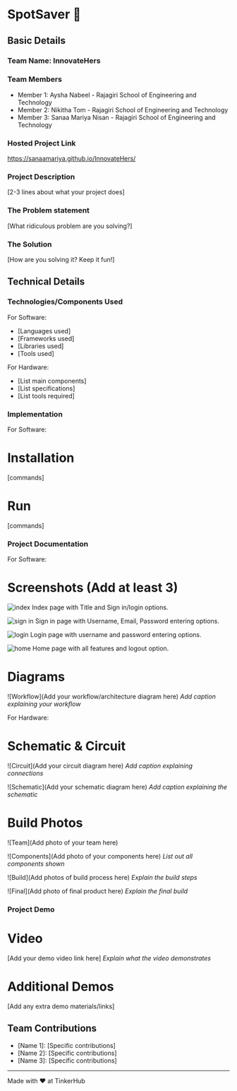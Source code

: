 # SpotSaver 🎯


## Basic Details
### Team Name: InnovateHers


### Team Members
- Member 1: Aysha Nabeel       - Rajagiri School of Engineering and Technology
- Member 2: Nikitha Tom        - Rajagiri School of Engineering and Technology
- Member 3: Sanaa Mariya Nisan - Rajagiri School of Engineering and Technology

### Hosted Project Link
https://sanaamariya.github.io/InnovateHers/

### Project Description
[2-3 lines about what your project does]

### The Problem statement
[What ridiculous problem are you solving?]

### The Solution
[How are you solving it? Keep it fun!]

## Technical Details
### Technologies/Components Used
For Software:
- [Languages used]
- [Frameworks used]
- [Libraries used]
- [Tools used]

For Hardware:
- [List main components]
- [List specifications]
- [List tools required]

### Implementation
For Software:
# Installation
[commands]

# Run
[commands]

### Project Documentation
For Software:

# Screenshots (Add at least 3)
![index](https://github.com/user-attachments/assets/2078e8f7-7002-49de-819e-a6d342e3f459)
Index page with Title and Sign in/login options.

![sign in](https://github.com/user-attachments/assets/a83ddfbb-05e6-436f-bb72-1b8d7ca437db)
Sign in page with Username, Email, Password entering options.

![login](https://github.com/user-attachments/assets/07cca079-edb0-4035-9931-c2f5c49b8e9f)
Login page with username and password entering options.

![home](https://github.com/user-attachments/assets/04f419b2-d605-47b3-a369-7c3d2833dcdd)
Home page with all features and logout option.

# Diagrams
![Workflow](Add your workflow/architecture diagram here)
*Add caption explaining your workflow*

For Hardware:

# Schematic & Circuit
![Circuit](Add your circuit diagram here)
*Add caption explaining connections*

![Schematic](Add your schematic diagram here)
*Add caption explaining the schematic*

# Build Photos
![Team](Add photo of your team here)


![Components](Add photo of your components here)
*List out all components shown*

![Build](Add photos of build process here)
*Explain the build steps*

![Final](Add photo of final product here)
*Explain the final build*

### Project Demo
# Video
[Add your demo video link here]
*Explain what the video demonstrates*

# Additional Demos
[Add any extra demo materials/links]

## Team Contributions
- [Name 1]: [Specific contributions]
- [Name 2]: [Specific contributions]
- [Name 3]: [Specific contributions]

---
Made with ❤️ at TinkerHub
